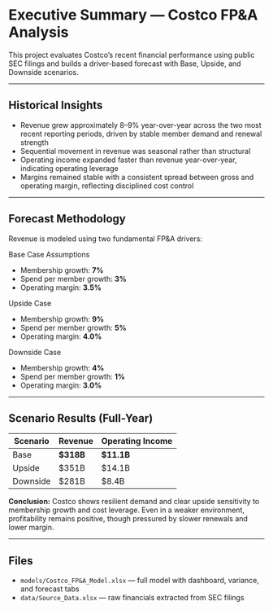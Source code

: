 # Executive Summary — Costco FP&A Analysis

This project evaluates Costco’s recent financial performance using public SEC filings and builds a driver-based forecast with Base, Upside, and Downside scenarios.

---

## Historical Insights

- Revenue grew approximately 8–9% year-over-year across the two most recent reporting periods, driven by stable member demand and renewal strength
- Sequential movement in revenue was seasonal rather than structural
- Operating income expanded faster than revenue year-over-year, indicating operating leverage
- Margins remained stable with a consistent spread between gross and operating margin, reflecting disciplined cost control

---

## Forecast Methodology

Revenue is modeled using two fundamental FP&A drivers:


Base Case Assumptions  
- Membership growth: **7%**  
- Spend per member growth: **3%**  
- Operating margin: **3.5%**

Upside Case  
- Membership growth: **9%**  
- Spend per member growth: **5%**  
- Operating margin: **4.0%**

Downside Case  
- Membership growth: **4%**  
- Spend per member growth: **1%**  
- Operating margin: **3.0%**

---

## Scenario Results (Full-Year)

| Scenario | Revenue | Operating Income |
|---------|---------|------------------|
| Base | **$318B** | **$11.1B** |
| Upside | $351B | $14.1B |
| Downside | $281B | $8.4B |

**Conclusion:** Costco shows resilient demand and clear upside sensitivity to membership growth and cost leverage. Even in a weaker environment, profitability remains positive, though pressured by slower renewals and lower margin.

---

## Files
- `models/Costco_FP&A_Model.xlsx` — full model with dashboard, variance, and forecast tabs  
- `data/Source_Data.xlsx` — raw financials extracted from SEC filings  

